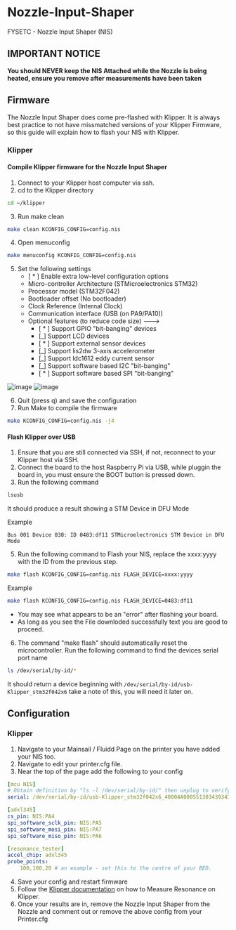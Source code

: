# Nozzle-Input-Shaper
FYSETC - Nozzle Input Shaper (NIS)

## IMPORTANT NOTICE
**You should NEVER keep the NIS Attached while the Nozzle is being heated, ensure you remove after measurements have been taken**

## Firmware
The Nozzle Input Shaper does come pre-flashed with Klipper. It is always best practice to not have missmatched versions of your Klipper Firmware, so this guide will explain how to flash your NIS with Klipper. 

### Klipper
#### Compile Klipper firmware for the Nozzle Input Shaper

1. Connect to your Klipper host computer via ssh. 
2. cd to the Klipper directory 
```bash
cd ~/klipper
```
3. Run make clean 
```bash
make clean KCONFIG_CONFIG=config.nis
```
4. Open menuconfig 
```bash
make menuconfig KCONFIG_CONFIG=config.nis
```
5. Set the following settings
   - [ * ] Enable extra low-level configuration options
   - Micro-controller Architecture (STMicroelectronics STM32)
   - Processor model (STM32F042)
   - Bootloader offset (No bootloader)
   - Clock Reference (Internal Clock)
   - Communication interface (USB (on PA9/PA10))
   - Optional features (to reduce code size) --->
       - [ * ] Support GPIO "bit-banging" devices
       - [_] Support LCD devices
       - [ * ] Support external sensor devices
       - [_] Support lis2dw 3-axis accelerometer
       - [_] Support ldc1612 eddy current sensor
       - [_] Support software based I2C "bit-banging"
       - [ * ] Support software based SPI "bit-banging"
    
![image](https://github.com/FYSETC/Nozzle-Input-Shaper/assets/5789676/cd5af36d-175f-44a9-9904-70dc69c3b26a)
![image](https://github.com/FYSETC/Nozzle-Input-Shaper/assets/5789676/5b5e816c-33a7-47c1-8bda-40ca24a3e27d)

6. Quit (press q) and save the configuration
7. Run Make to compile the firmware
```bash
make KCONFIG_CONFIG=config.nis -j4
```
#### Flash Klipper over USB
1. Ensure that you are still connected via SSH, if not, reconnect to your Klipper host via SSH. 
2. Connect the board to the host Raspberry Pi via USB, while pluggin the board in, you must ensure the BOOT button is pressed down.
3. Run the following command
```bash
lsusb
```
   It should produce a result showing a STM Device in DFU Mode
   
   Example
   
   `Bus 001 Device 038: ID 0483:df11 STMicroelectronics STM Device in DFU Mode`
   
5. Run the following command to Flash your NIS, replace the xxxx:yyyy with the ID from the previous step.
```bash
make flash KCONFIG_CONFIG=config.nis FLASH_DEVICE=xxxx:yyyy
```
Example
```bash
make flash KCONFIG_CONFIG=config.nis FLASH_DEVICE=0483:df11
```
   - You may see what appears to be an "error" after flashing your board.
   - As long as you see the File downloded successfully text you are good to proceed.
6. The command "make flash" should automatically reset the microcontroller. Run the following command to find the devices serial port name
```bash
ls /dev/serial/by-id/*
```
It should return a device beginning with `/dev/serial/by-id/usb-Klipper_stm32f042x6` take a note of this, you will need it later on. 

## Configuration 

### Klipper
1. Navigate to your Mainsail / Fluidd Page on the printer you have added your NIS too.
2. Navigate to edit your printer.cfg file.
3. Near the top of the page add the following to your config
```yaml
[mcu NIS]
# Obtain definition by "ls -l /dev/serial/by-id/" then unplug to verify
serial: /dev/serial/by-id/usb-Klipper_stm32f042x6_40004A000551303439343636-if00

[adxl345]
cs_pin: NIS:PA4
spi_software_sclk_pin: NIS:PA5
spi_software_mosi_pin: NIS:PA7
spi_software_miso_pin: NIS:PA6

[resonance_tester]
accel_chip: adxl345
probe_points:
    100,100,20 # an example - set this to the centre of your BED.
```
4. Save your config and restart firmware
5. Follow the [Klipper documentation](https://www.klipper3d.org/Measuring_Resonances.html)  on how to Measure Resonance on Klipper.
6. Once your results are in, remove the Nozzle Input Shaper from the Nozzle and comment out or remove the above config from your Printer.cfg


